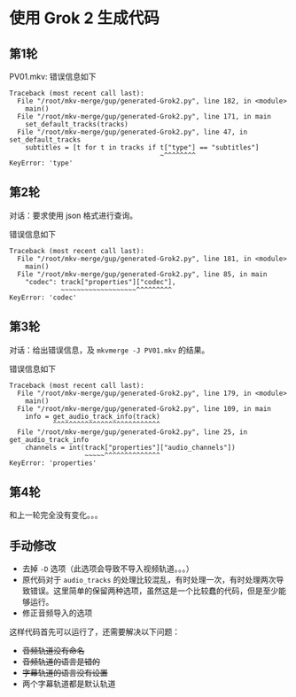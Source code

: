 # 使用 Grok 2 生成代码

## 第1轮

PV01.mkv: 错误信息如下

```
Traceback (most recent call last):
  File "/root/mkv-merge/gup/generated-Grok2.py", line 182, in <module>
    main()
  File "/root/mkv-merge/gup/generated-Grok2.py", line 171, in main
    set_default_tracks(tracks)
  File "/root/mkv-merge/gup/generated-Grok2.py", line 47, in set_default_tracks
    subtitles = [t for t in tracks if t["type"] == "subtitles"]
                                      ~^^^^^^^^
KeyError: 'type'
```

## 第2轮

对话：要求使用 json 格式进行查询。

错误信息如下

```
Traceback (most recent call last):
  File "/root/mkv-merge/gup/generated-Grok2.py", line 181, in <module>
    main()
  File "/root/mkv-merge/gup/generated-Grok2.py", line 85, in main
    "codec": track["properties"]["codec"],
             ~~~~~~~~~~~~~~~~~~~^^^^^^^^^
KeyError: 'codec'
```

## 第3轮

对话：给出错误信息，及 `mkvmerge -J PV01.mkv` 的结果。

错误信息如下

```
Traceback (most recent call last):
  File "/root/mkv-merge/gup/generated-Grok2.py", line 179, in <module>
    main()
  File "/root/mkv-merge/gup/generated-Grok2.py", line 109, in main
    info = get_audio_track_info(track)
           ^^^^^^^^^^^^^^^^^^^^^^^^^^^
  File "/root/mkv-merge/gup/generated-Grok2.py", line 25, in get_audio_track_info
    channels = int(track["properties"]["audio_channels"])
                   ~~~~~^^^^^^^^^^^^^^
KeyError: 'properties'
```

## 第4轮

和上一轮完全没有变化。。。

## 手动修改

- 去掉 `-D` 选项（此选项会导致不导入视频轨道。。。）
- 原代码对于 `audio_tracks` 的处理比较混乱，有时处理一次，有时处理两次导致错误。这里简单的保留两种选项，虽然这是一个比较蠢的代码，但是至少能够运行。
- 修正音频导入的选项

这样代码首先可以运行了，还需要解决以下问题：

- ~~音频轨道没有命名~~
- ~~音频轨道的语言是错的~~
- ~~字幕轨道的语言没有设置~~
- 两个字幕轨道都是默认轨道
